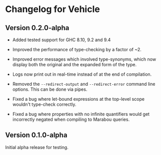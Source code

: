 # Changelog for Vehicle

## Version 0.2.0-alpha

* Added tested support for GHC 8.10, 9.2 and 9.4

* Improved the performance of type-checking by a factor of ~2.

* Improved error messages which involved type-synonyms, which now display
  both the original and the expanded form of the type.

* Logs now print out in real-time instead of at the end of compilation.

* Removed the `--redirect-output` and `--redirect-error` command line options.
  This can be done via pipes.

* Fixed a bug where let-bound expressions at the top-level scope wouldn't
  type-check correctly.

* Fixed a bug where properties with no infinite quantifiers would get incorrectly
  negated when compiling to Marabou queries.

## Version 0.1.0-alpha

Initial alpha release for testing.
